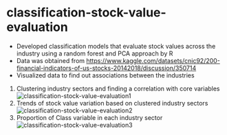 # classification-stock-value-evaluation
- Developed classification models that evaluate stock values across the industry using a random forest and PCA approach by R
- Data was obtained from https://www.kaggle.com/datasets/cnic92/200-financial-indicators-of-us-stocks-20142018/discussion/350714
- Visualized data to find out associations between the industries
1. Clustering industry sectors and finding a correlation with core variables
   ![classification-stock-value-evaluation1](https://github.com/youngmin-jin/classification-stock-value-evaluation/assets/135728064/7169499c-0e4f-43b2-bba8-c3107eaef6d5)
2. Trends of stock value variation based on clustered industry sectors
   ![classification-stock-value-evaluation2](https://github.com/youngmin-jin/classification-stock-value-evaluation/assets/135728064/64da7a4c-eaf9-4394-86a2-a0a339bafc2e)
3. Proportion of Class variable in each industry sector
   ![classification-stock-value-evaluation3](https://github.com/youngmin-jin/classification-stock-value-evaluation/assets/135728064/41a15ea9-0350-4d44-b873-eef7d0867fb7)
